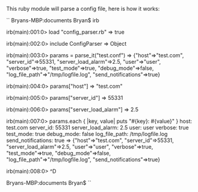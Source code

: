 This ruby module will parse a config file, here is how it works:

``
Bryans-MBP:documents Bryan$ irb

irb(main):001:0> load "config_parser.rb"
=> true

irb(main):002:0> include ConfigParser
=> Object

irb(main):003:0> params = parse_it("test.conf")
=> {"host"=>"test.com", "server_id"=>55331, "server_load_alarm"=>2.5, "user"=>"user", "verbose"=>true, "test_mode"=>true, "debug_mode"=>false, "log_file_path"=>"/tmp/logfile.log", "send_notifications"=>true}

irb(main):004:0> params["host"]
=> "test.com"

irb(main):005:0> params["server_id"]
=> 55331

irb(main):006:0> params["server_load_alarm"]
=> 2.5

irb(main):007:0> params.each { |key, value| puts "#{key}: #{value}" }
host: test.com
server_id: 55331
server_load_alarm: 2.5
user: user
verbose: true
test_mode: true
debug_mode: false
log_file_path: /tmp/logfile.log
send_notifications: true
=> {"host"=>"test.com", "server_id"=>55331, "server_load_alarm"=>2.5, "user"=>"user", "verbose"=>true, "test_mode"=>true, "debug_mode"=>false, "log_file_path"=>"/tmp/logfile.log", "send_notifications"=>true}

irb(main):008:0> ^D

Bryans-MBP:documents Bryan$
``
